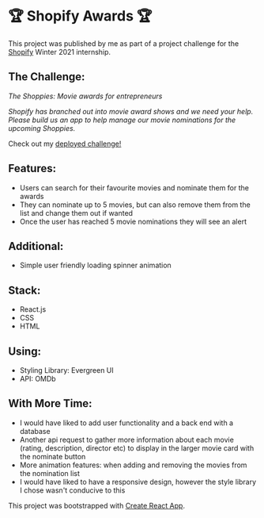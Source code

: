 
# 🏆 Shopify Awards 🏆

This project was published by me as part of a project challenge for the [Shopify](https://www.shopify.ca/) Winter 2021 internship.

## The Challenge:

<em>The Shoppies: Movie awards for entrepreneurs

Shopify has branched out into movie award shows and we need your help. Please build us an app to help manage our movie nominations for the upcoming Shoppies.</em>

Check out my [deployed challenge!](https://sad-pike-030d48.netlify.app/)


## Features:
- Users can search for their favourite movies and nominate them for the awards
- They can nominate up to 5 movies, but can also remove them from the list and change them out if wanted
- Once the user has reached 5 movie nominations they will see an alert

## Additional:
- Simple user friendly loading spinner animation


## Stack:
- React.js
- CSS
- HTML

## Using:
- Styling Library: Evergreen UI
- API: OMDb

## With More Time:
- I would have liked to add user functionality and a back end with a database
- Another api request to gather more information about each movie (rating, description, director etc) to display in the larger movie card with the nominate button
- More animation features: when adding and removing the movies from the nomination list
- I would have liked to have a responsive design, however the style library I chose wasn't conducive to this


This project was bootstrapped with [Create React App](https://github.com/facebook/create-react-app).